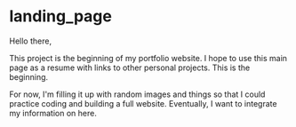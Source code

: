 # landing_page

Hello there,

This project is the beginning of my portfolio website. I hope to use this main page as a resume with links to other personal projects. This is the beginning.

For now, I'm filling it up with random images and things so that I could practice coding and building a full website. Eventually, I want to integrate my information on here.
